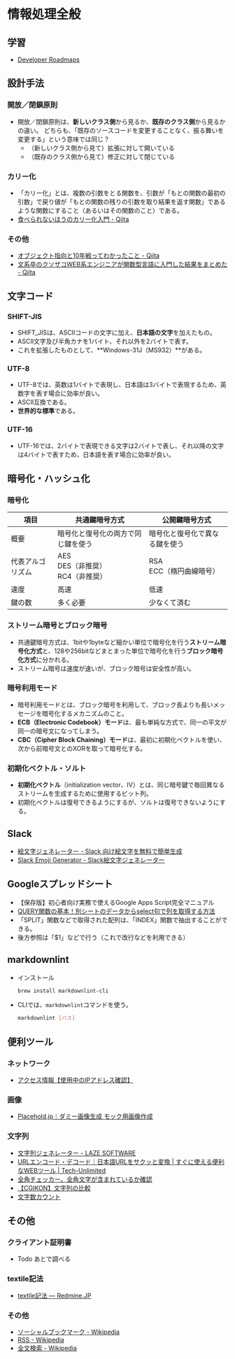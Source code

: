 # 情報処理全般
## 学習
- [Developer Roadmaps](https://roadmap.sh/)

## 設計手法
### 開放／閉鎖原則
- 開放／閉鎖原則は、**新しいクラス側**から見るか、**既存のクラス側**から見るかの違い。
  どちらも、「既存のソースコードを変更することなく、振る舞いを変更する」という意味では同じ？
	- （新しいクラス側から見て）拡張に対して開いている
	- （既存のクラス側から見て）修正に対して閉じている

### カリー化
- 「カリー化」とは、複数の引数をとる関数を、引数が「もとの関数の最初の引数」で戻り値が「もとの関数の残りの引数を取り結果を返す関数」であるような関数にすること（あるいはその関数のこと）である。
- [食べられないほうのカリー化入門 - Qiita](https://qiita.com/KDKTN/items/6a27c0e8efa66b1f7799)

### その他
- [オブジェクト指向と10年戦ってわかったこと - Qiita](https://qiita.com/tutinoco/items/6952b01e5fc38914ec4e)
- [文系卒のクソザコWEB系エンジニアが関数型言語に入門した結果をまとめた - Qiita](https://qiita.com/yokra9/items/76a9265e03bf6f4d6810)

## 文字コード
### SHIFT-JIS
- SHIFT_JISは、ASCIIコードの文字に加え、**日本語の文字**を加えたもの。
- ASCII文字及び半角カナを1バイト、それ以外を2バイトで表す。
- これを拡張したものとして、**Windows-31J（MS932）**がある。

### UTF-8
- UTF-8では、英数は1バイトで表現し、日本語は3バイトで表現するため、英数字を表す場合に効率が良い。
- ASCII互換である。
- **世界的な標準**である。

### UTF-16
- UTF-16では、2バイトで表現できる文字は2バイトで表し、それ以降の文字は4バイトで表すため、日本語を表す場合に効率が良い。

## 暗号化・ハッシュ化
### 暗号化
項目|共通鍵暗号方式|公開鍵暗号方式
--|--|--
概要|暗号化と復号化の両方で同じ鍵を使う|暗号化と復号化で異なる鍵を使う
代表アルゴリズム|AES<br>DES（非推奨）<br>RC4（非推奨）|RSA<br>ECC（楕円曲線暗号）
速度|高速|低速
鍵の数|多く必要|少なくて済む

### ストリーム暗号とブロック暗号
- 共通鍵暗号方式は、1bitや1byteなど細かい単位で暗号化を行う**ストリーム暗号化方式**と、128や256bitなどまとまった単位で暗号化を行う**ブロック暗号化方式**に分かれる。
- ストリーム暗号は速度が速いが、ブロック暗号は安全性が高い。

### 暗号利用モード
- 暗号利用モードとは、ブロック暗号を利用して、ブロック長よりも長いメッセージを暗号化するメカニズムのこと。
- **ECB（Electronic Codebook）モード**は、最も単純な方式で、同一の平文が同一の暗号文になってしまう。
- **CBC（Cipher Block Chaining）モード**は、最初に初期化ベクトルを使い、次から前暗号文とのXORを取って暗号化する。

### 初期化ベクトル・ソルト
- **初期化ベクトル**（initialization vector、IV）とは、同じ暗号鍵で毎回異なるストリームを生成するために使用するビット列。
- 初期化ベクトルは復号できるようにするが、ソルトは復号できないようにする。

## Slack
- [絵文字ジェネレーター - Slack 向け絵文字を無料で簡単生成](https://emoji-gen.ninja/)
- [Slack Emoji Generator - Slack絵文字ジェネレーター](https://slackemojigen.com/)

## Googleスプレッドシート
- 【保存版】初心者向け実務で使えるGoogle Apps Script完全マニュアル
- [QUERY関数の基本！別シートのデータからselect句で列を取得する方法](https://tonari-it.com/spreadsheet-query-select/)
- 「SPLIT」関数などで取得された配列は、「INDEX」関数で抽出することができる。
- 後方参照は「$1」などで行う（これで改行などを利用できる）

## markdownlint
- インストール
  ```bash
  brew install markdownlint-cli
  ```
- CLIでは、`markdownlint`コマンドを使う。
  ```bash
  markdownlint [パス]
  ```

## 便利ツール
### ネットワーク
- [アクセス情報【使用中のIPアドレス確認】](https://www.cman.jp/network/support/go_access.cgi)

### 画像
- [Placehold.jp｜ダミー画像生成 モック用画像作成](http://placehold.jp/)

### 文字列
- [文字列ジェネレーター - LAZE SOFTWARE](https://lazesoftware.com/tool/strgen/)
- [URLエンコード・デコード｜日本語URLをサクッと変換 | すぐに使える便利なWEBツール | Tech-Unlimited](https://tech-unlimited.com/urlencode.html)
- [全角チェッカー。全角文字が含まれているか確認](https://ao-system.net/doublecharcheck/)
- [【CGIKON】文字列の比較](http://cgikon.com/tools/comp/comp_word.php3)
- [文字数カウント](https://sundryst.com/convenienttool/strcount.html)

## その他
### クライアント証明書
- Todo あとで調べる

### textile記法
- [textile記法 — Redmine.JP](https://redmine.jp/tech_note/textile/)

### その他
- [ソーシャルブックマーク - Wikipedia](https://ja.wikipedia.org/wiki/%E3%82%BD%E3%83%BC%E3%82%B7%E3%83%A3%E3%83%AB%E3%83%96%E3%83%83%E3%82%AF%E3%83%9E%E3%83%BC%E3%82%AF)
- [RSS - Wikipedia](https://ja.wikipedia.org/wiki/RSS)
- [全文検索 - Wikipedia](https://ja.wikipedia.org/wiki/%E5%85%A8%E6%96%87%E6%A4%9C%E7%B4%A2)

